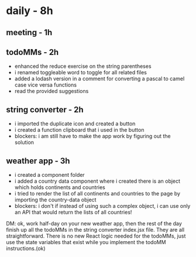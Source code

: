 # daily - 8h

## meeting - 1h
## todoMMs - 2h
* enhanced the reduce exercise on the string parentheses
* i renamed toggleable word to toggle for all related files
* added a lodash version in a comment for converting a pascal to camel case vice versa functions
* read the provided suggestions
## string converter - 2h
* i imported the duplicate icon and created a button 
* i created a function clipboard that i used in the button
* blockers: i am still have to make the app work by figuring out the solution 

## weather app - 3h
* i created a component folder
* i added a country data component where i created there is an object which holds continents and countries
* i tried to render the list of all continents and countries to the page by importing the country-data object
* blockers: i don't if instead of using such a complex object, i can use only an API that would return the lists of all countries! 


DM: ok, work half-day on your new weather app, then the rest of the day finish up all the todoMMs in the string converter index.jsx file. They are all straightforward. There is no new React logic needed for the todoMMs, just use the state variables that exist while you implement the todoMM instructions.(ok)

